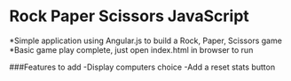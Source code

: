 # Rock Paper Scissors JavaScript

*Simple application using Angular.js to build a Rock, Paper, Scissors game
*Basic game play complete, just open index.html in browser to run

###Features to add
-Display computers choice
-Add a reset stats button



